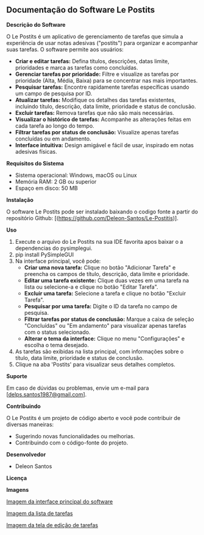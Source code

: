 
## Documentação do Software Le Postits 

**Descrição do Software**

O Le Postits é um aplicativo de gerenciamento de tarefas que simula a experiência de usar notas adesivas ("postits") para organizar e acompanhar suas tarefas. O software permite aos usuários:

* **Criar e editar tarefas:** Defina títulos, descrições, datas limite, prioridades e marca as tarefas como concluídas.
* **Gerenciar tarefas por prioridade:** Filtre e visualize as tarefas por prioridade (Alta, Média, Baixa) para se concentrar nas mais importantes.
* **Pesquisar tarefas:** Encontre rapidamente tarefas específicas usando um campo de pesquisa por ID.
* **Atualizar tarefas:** Modifique os detalhes das tarefas existentes, incluindo título, descrição, data limite, prioridade e status de conclusão.
* **Excluir tarefas:** Remova tarefas que não são mais necessárias.
* **Visualizar o histórico de tarefas:** Acompanhe as alterações feitas em cada tarefa ao longo do tempo.
* **Filtrar tarefas por status de conclusão:** Visualize apenas tarefas concluídas ou em andamento.
* **Interface intuitiva:** Design amigável e fácil de usar, inspirado em notas adesivas físicas.

**Requisitos do Sistema**

* Sistema operacional: Windows, macOS ou Linux
* Memória RAM: 2 GB ou superior
* Espaço em disco: 50 MB

**Instalação**

O software Le Postits pode ser instalado baixando o codigo fonte a partir do repositório Github: [(https://github.com/Deleon-Santos/Le-Postitis)].

**Uso**

1. Execute o arquivo do Le Postits na sua IDE favorita apos baixar o a dependencias do pysimplegui.
2. pip install PySimpleGUI   
3. Na interface principal, você pode:
    * **Criar uma nova tarefa:** Clique no botão "Adicionar Tarefa" e preencha os campos de título, descrição, data limite e prioridade.
    * **Editar uma tarefa existente:** Clique duas vezes em uma tarefa na lista ou selecione-a e clique no botão "Editar Tarefa".
    * **Excluir uma tarefa:** Selecione a tarefa e clique no botão "Excluir Tarefa".
    * **Pesquisar por uma tarefa:** Digite o ID da tarefa no campo de pesquisa.
    * **Filtrar tarefas por status de conclusão:** Marque a caixa de seleção "Concluídas" ou "Em andamento" para visualizar apenas tarefas com o status selecionado.
    * **Alterar o tema da interface:** Clique no menu "Configurações" e escolha o tema desejado.
4. As tarefas são exibidas na lista principal, com informações sobre o título, data limite, prioridade e status de conclusão.
5. Clique na aba 'Postits' para visualizar seus detalhes completos.

**Suporte**

Em caso de dúvidas ou problemas, envie um e-mail para [delps.santos1987@gmail.com].

**Contribuindo**

O Le Postits é um projeto de código aberto e você pode contribuir de diversas maneiras:

* Sugerindo novas funcionalidades ou melhorias.
* Contribuindo com o código-fonte do projeto.

**Desenvolvedor**

* Deleon Santos

**Licença**



**Imagens**

[Imagem da interface principal do software](adicionar.png)

[Imagem da lista de tarefas](pesquisa-status.png)

[Imagem da tela de edição de tarefas](removida.png)






